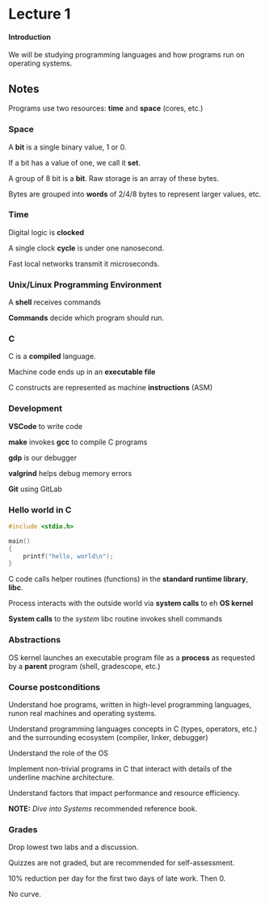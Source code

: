 # Lecture 1

#### Introduction
We will be studying programming languages and how programs run on operating systems.

## Notes
Programs use two resources: **time** and **space** (cores, etc.)

### Space
A **bit** is a single binary value, 1 or 0.

If a bit has a value of one, we call it **set**.

A group of 8 bit is a **bit**. Raw storage is an array of these bytes.

Bytes are grouped into **words** of 2/4/8 bytes to represent larger values, etc.

### Time
Digital logic is **clocked**

A single clock **cycle** is under one nanosecond.

Fast local networks transmit it microseconds.

### Unix/Linux Programming Environment
A **shell** receives commands   

**Commands** decide which program should run.

### C
C is a **compiled** language.

Machine code ends up in an **executable file** 

C constructs are represented as machine **instructions** (ASM)

### Development
**VSCode** to write code

**make** invokes **gcc** to compile C programs

**gdp** is our debugger

**valgrind** helps debug memory errors

**Git** using GitLab

### Hello world in C
```c
#include <stdio.h>

main()
{
    printf("hello, world\n");
}
```

C code calls helper routines (functions) in the **standard runtime library**, **libc**.

Process interacts with the outside world via **system calls** to eh **OS kernel** 

**System calls** to the *system* libc routine invokes shell commands

### Abstractions
OS kernel launches an executable program file as a **process** as requested by a **parent** program (shell, gradescope, etc.)

### Course postconditions
Understand hoe programs, written in high-level programming languages, runon real machines and operating systems.

Understand programming languages concepts in C (types, operators, etc.) and the surrounding ecosystem (compiler, linker, debugger)

Understand the role of the OS

Implement non-trivial programs in C that interact with details of the underline machine architecture.

Understand factors that impact performance and resource efficiency.

**NOTE:** *Dive into Systems* recommended reference book.

### Grades
Drop lowest two labs and a discussion.

Quizzes are not graded, but are recommended for self-assessment.

10% reduction per day for the first two days of late work. Then 0.

No curve.
